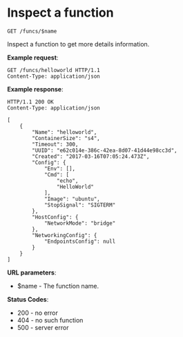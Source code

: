 # Inspect a function

`GET /funcs/$name`

Inspect a function to get more details information.

**Example request**:

```
GET /funcs/helloworld HTTP/1.1
Content-Type: application/json
```

**Example response**:

```
HTTP/1.1 200 OK
Content-Type: application/json

[
    {
        "Name": "helloworld",
        "ContainerSize": "s4",
        "Timeout": 300,
        "UUID": "e62c014e-386c-42ea-8d07-41d44e98cc3d",
        "Created": "2017-03-16T07:05:24.473Z",
        "Config": {
            "Env": [],
            "Cmd": [
                "echo",
                "HelloWorld"
            ],
            "Image": "ubuntu",
            "StopSignal": "SIGTERM"
        },
        "HostConfig": {
            "NetworkMode": "bridge"
        },
        "NetworkingConfig": {
            "EndpointsConfig": null
        }
    }
]
```

**URL parameters**:

* $name - The function name.

**Status Codes**:

* 200 - no error
* 404 - no such function
* 500 - server error
